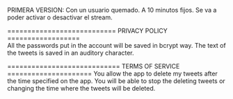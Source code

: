 PRIMERA VERSION:
 Con un usuario quemado.
 A 10 minutos fijos.
 Se va a poder activar o desactivar el stream.
 
 
 
 
 
 =========================== PRIVACY POLICY ================== <br>
 All the passwords put in the account will be saved in bcrypt way.
 The text of the tweets is saved in an auditory character.
 
 
 ============================ TERMS OF SERVICE =====================
 You allow the app to delete my tweets after the time specified on the app.
 You will be able to stop the deleting tweets or changing the time where the tweets will be deleted.
 